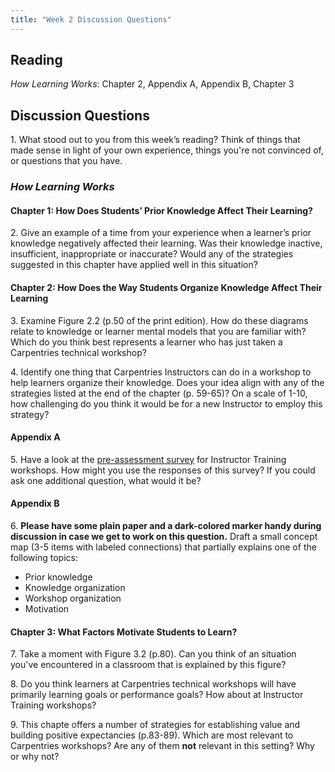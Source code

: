 ```yaml
---
title: "Week 2 Discussion Questions"
---
```

## Reading
_How Learning Works_: Chapter 2, Appendix A, Appendix B, Chapter 3

## Discussion Questions

1\. What stood out to you from this week’s reading? Think of things that made sense in light of your own experience, things you're not convinced of, or questions that you have. 

### _How Learning Works_

#### Chapter 1: How Does Students’ Prior Knowledge Affect Their Learning?

2\.  Give an example of a time from your experience when a learner’s prior knowledge negatively affected their learning. Was 
their knowledge inactive, insufficient, inappropriate or inaccurate? Would any of the strategies suggested in this chapter 
have applied well in this situation?
    
#### Chapter 2: How Does the Way Students Organize Knowledge Affect Their Learning

3\. Examine Figure 2.2 (p.50 of the print edition). How do these diagrams relate to knowledge or learner mental models that 
you are familiar with? Which do you think best represents a learner who has just taken a Carpentries technical workshop? 

4\. Identify one thing that Carpentries Instructors can do in a workshop to help learners organize their knowledge. Does 
your idea align with any of the strategies listed at the end of the chapter (p. 59-65)? On a scale of 1-10, how challenging 
do you think it would be for a new Instructor to employ this strategy?

#### Appendix A
5\. Have a look at the [pre-assessment survey](https://www.surveymonkey.com/r/Preview/?sm=pRLWB3SiycOkcDiF9r3UP5tGr2zOHWJy_2BRNgUdCAjNuIlHUEY1KC2IWSB2dl2tqg) for Instructor Training workshops. How might you use the responses of this survey? If you could ask one additional question, what would it be?

#### Appendix B
6\. **Please have some plain paper and a dark-colored marker handy during discussion in case we get to work on this question.** Draft a small concept map (3-5 items with labeled connections) that partially explains one of the following topics:

* Prior knowledge
* Knowledge organization
* Workshop organization
* Motivation

#### Chapter 3: What Factors Motivate Students to Learn?

7\. Take a moment with Figure 3.2 (p.80). Can you think of an situation you've encountered in a classroom that is explained 
by this figure?

8\. Do you think learners at Carpentries technical workshops will have primarily learning goals or performance goals? How about at Instructor Training workshops?

9\. This chapte offers a number of strategies for establishing value and building positive expectancies (p.83-89). Which are most relevant to Carpentries workshops? Are any of them **not** relevant in this setting? Why or why not?



